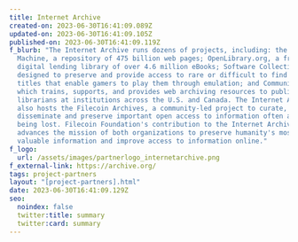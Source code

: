 ```yaml
---
title: Internet Archive
created-on: 2023-06-30T16:41:09.089Z
updated-on: 2023-06-30T16:41:09.105Z
published-on: 2023-06-30T16:41:09.119Z
f_blurb: "The Internet Archive runs dozens of projects, including: the Wayback
  Machine, a repository of 475 billion web pages; OpenLibrary.org, a free,
  digital lending library of over 4.6 million eBooks; Software Collections,
  designed to preserve and provide access to rare or difficult to find software
  titles that enable gamers to play them through emulation; and Community Webs,
  which trains, supports, and provides web archiving resources to public
  librarians at institutions across the U.S. and Canada. The Internet Archive
  also hosts the Filecoin Archives, a community-led project to curate,
  disseminate and preserve important open access to information often at risk of
  being lost. Filecoin Foundation's contribution to the Internet Archive
  advances the mission of both organizations to preserve humanity's most
  valuable information and improve access to information online."
f_logo:
  url: /assets/images/partnerlogo_internetarchive.png
f_external-link: https://archive.org/
tags: project-partners
layout: "[project-partners].html"
date: 2023-06-30T16:41:09.129Z
seo:
  noindex: false
  twitter:title: summary
  twitter:card: summary
---
```

